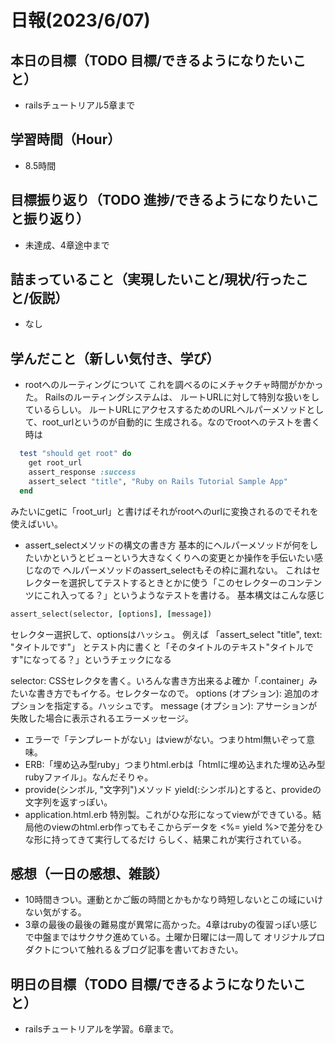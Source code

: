 # 日報(2023/6/07)

## 本日の目標（TODO 目標/できるようになりたいこと）

- railsチュートリアル5章まで

## 学習時間（Hour）
- 8.5時間

## 目標振り返り（TODO 進捗/できるようになりたいこと振り返り）
- 未達成、4章途中まで

## 詰まっていること（実現したいこと/現状/行ったこと/仮説）

- なし


## 学んだこと（新しい気付き、学び）
-  rootへのルーティングについて
これを調べるのにメチャクチャ時間がかかった。
Railsのルーティングシステムは、
ルートURLに対して特別な扱いをしているらしい。
ルートURLにアクセスするためのURLヘルパーメソッドとして、root_urlというのが自動的に
生成される。なのでrootへのテストを書く時は
```ruby
  test "should get root" do
    get root_url
    assert_response :success
    assert_select "title", "Ruby on Rails Tutorial Sample App"
  end
```
みたいにgetに「root_url」と書けばそれがrootへのurlに変換されるのでそれを使えばいい。

- assert_selectメソッドの構文の書き方
基本的にヘルパーメソッドが何をしたいかというとビューという大きなくくりへの変更とか操作を手伝いたい感じなので
ヘルパーメソッドのassert_selectもその枠に漏れない。
これはセレクターを選択してテストするときとかに使う「このセレクターのコンテンツにこれ入ってる？」というようなテストを書ける。
基本構文はこんな感じ
```ruby
assert_select(selector, [options], [message])
```
セレクター選択して、optionsはハッシュ。
例えば
「assert_select "title", text: "タイトルです"」
とテスト内に書くと「そのタイトルのテキスト"タイトルです"になってる？」というチェックになる

selector: CSSセレクタを書く。いろんな書き方出来るよ確か「.container」みたいな書き方でもイケる。セレクターなので。
options (オプション): 追加のオプションを指定する。ハッシュです。
message (オプション): アサーションが失敗した場合に表示されるエラーメッセージ。

- エラーで「テンプレートがない」はviewがない。つまりhtml無いぞって意味。
- ERB:「埋め込み型ruby」つまりhtml.erbは「htmlに埋め込まれた埋め込み型rubyファイル」。なんだそりゃ。
- provide(シンボル, "文字列")メソッド
yield(:シンボル)とすると、provideの文字列を返すっぽい。
- application.html.erb
特別製。これがひな形になってviewができている。結局他のviewのhtml.erb作ってもそこからデータを
<%= yield %>で差分をひな形に持ってきて実行してるだけ
らしく、結果これが実行されている。


## 感想（一日の感想、雑談）

- 10時間きつい。運動とかご飯の時間とかもかなり時短しないとこの域にいけない気がする。
- 3章の最後の最後の難易度が異常に高かった。4章はrubyの復習っぽい感じで中盤まではサクサク進めている。土曜か日曜には一周して
オリジナルプロダクトについて触れる＆ブログ記事を書いておきたい。
## 明日の目標（TODO 目標/できるようになりたいこと）

- railsチュートリアルを学習。6章まで。